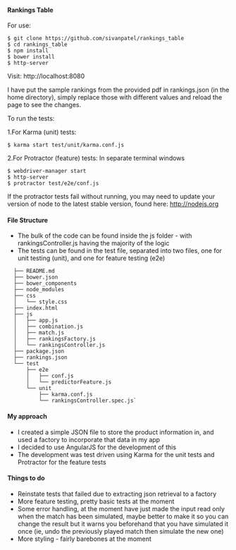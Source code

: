 #### Rankings Table

For use:

````
$ git clone https://github.com/sivanpatel/rankings_table 
$ cd rankings_table
$ npm install
$ bower install
$ http-server
````
Visit: http://localhost:8080

I have put the sample rankings from the provided pdf in rankings.json (in the home directory), simply replace those with different values and reload the page to see the changes.

To run the tests:

1.For Karma (unit) tests:
````
$ karma start test/unit/karma.conf.js
````

2.For Protractor (feature) tests:
In separate terminal windows
````
$ webdriver-manager start
$ http-server
$ protractor test/e2e/conf.js
````
If the protractor tests fail without running, you may need to update your version of node to the latest stable version, found here: http://nodejs.org
#### File Structure

* The bulk of the code can be found inside the js folder - with rankingsController.js having the majority of the logic
* The tests can be found in the test file, separated into two files, one for unit testing (unit), and one for feature testing (e2e)
````
  ├── README.md
  ├── bower.json
  ├── bower_components
  ├── node_modules
  ├── css
  │   └── style.css
  ├── index.html
  ├── js
  │   ├── app.js
  │   ├── combination.js
  │   ├── match.js
  │   ├── rankingsFactory.js
  │   └── rankingsController.js
  ├── package.json
  ├── rankings.json
  └── test
      ├── e2e
      │   ├── conf.js
      │   └── predictorFeature.js
      └── unit
          ├── karma.conf.js
          └── rankingsController.spec.js`
````
#### My approach
* I created a simple JSON file to store the product information in, and used a factory to incorporate that data in my app
* I decided to use AngularJS for the development of this
* The development was test driven using Karma for the unit tests and Protractor for the feature tests

#### Things to do
* Reinstate tests that failed due to extracting json retrieval to a factory
* More feature testing, pretty basic tests at the moment
* Some error handling, at the moment have just made the input read only when the match has been simulated, maybe better to make it so you can change the result but it warns you beforehand that you have simulated it once (ie, undo the previously played match then simulate the new one)
* More styling - fairly barebones at the moment

